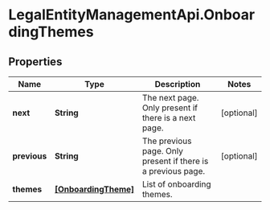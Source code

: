 # LegalEntityManagementApi.OnboardingThemes

## Properties

Name | Type | Description | Notes
------------ | ------------- | ------------- | -------------
**next** | **String** | The next page. Only present if there is a next page. | [optional] 
**previous** | **String** | The previous page. Only present if there is a previous page. | [optional] 
**themes** | [**[OnboardingTheme]**](OnboardingTheme.md) | List of onboarding themes. | 


